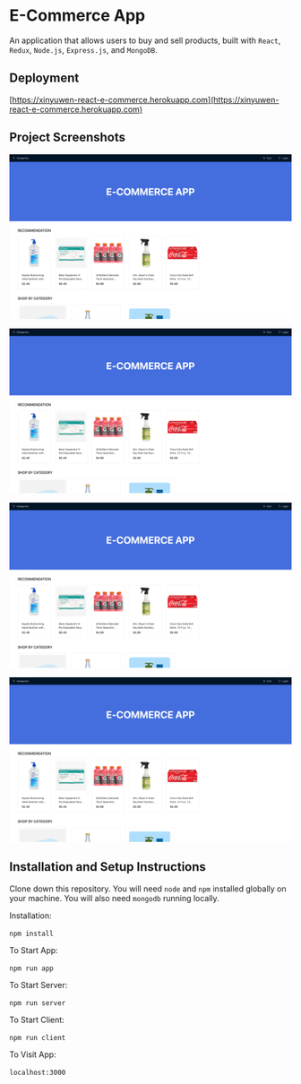 # E-Commerce App

An application that allows users to buy and sell products, built with `React`, `Redux`, `Node.js`, `Express.js`, and `MongoDB`.

## Deployment

[https://xinyuwen-react-e-commerce.herokuapp.com](https://xinyuwen-react-e-commerce.herokuapp.com)

## Project Screenshots

![screen shot](https://github.com/xinyuwen23/react-e-commerce/blob/master/screenshots/1.png?raw=true)

![screen shot](https://github.com/xinyuwen23/react-e-commerce/blob/master/screenshots/1.png?raw=true)

![screen shot](https://github.com/xinyuwen23/react-e-commerce/blob/master/screenshots/1.png?raw=true)

![screen shot](https://github.com/xinyuwen23/react-e-commerce/blob/master/screenshots/1.png?raw=true)

## Installation and Setup Instructions

Clone down this repository. You will need `node` and `npm` installed globally on your machine. You will also need `mongodb` running locally.

Installation:

`npm install`

To Start App:

`npm run app`

To Start Server:

`npm run server`

To Start Client:

`npm run client`

To Visit App:

`localhost:3000`
